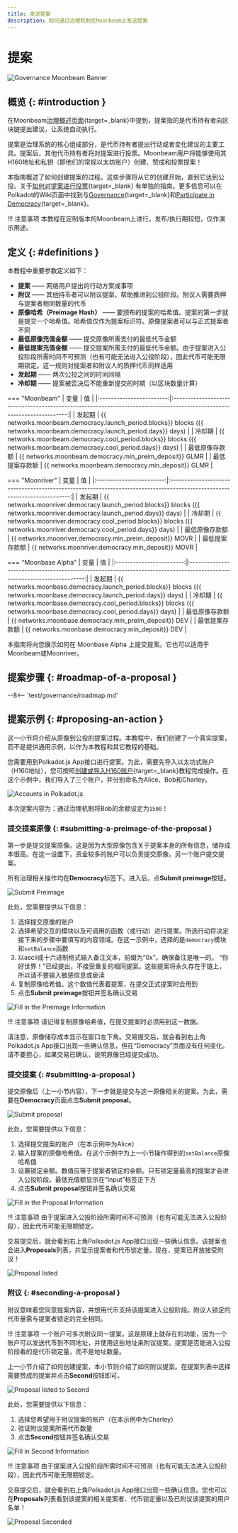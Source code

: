 ```yaml
---
title: 发送提案
description: 如何通过治理机制在Moonbeam上发送提案
---
```


# 提案

![Governance Moonbeam Banner](/images/tokens/governance/proposals/governance-proposal-banner.png)

## 概览 {: #introduction } 

在Moonbeam[治理概述页面](/learn/features/governance/#definitions){target=_blank}中提到，提案指的是代币持有者向区块链提出建议，让系统自动执行。

提案是治理系统的核心组成部分，是代币持有者提出行动或者变化建议的主要工具。提案后，其他代币持有者将对提案进行投票。Moonbeam用户将能够使用其H160地址和私钥（即他们的常规以太坊账户）创建、赞成和投票提案！

本指南概述了如何创建提案的过程。这些步骤将从它的创建开始，直到它达到公投。关于[如何对提案进行投票](/tokens/governance/voting/){target=_blank} 有单独的指南。更多信息可以在Polkadot的Wiki页面中找到与[Governance](https://wiki.polkadot.network/docs/learn-governance#council){target=_blank}和[Participate in Democracy](https://wiki.polkadot.network/docs/maintain-guides-democracy){target=_blank}。

!!! 注意事项
    本教程在定制版本的Moonbeam上进行，发布/执行期较短，仅作演示用途。

## 定义 {: #definitions } 

本教程中重要参数定义如下：

 - **提案** —— 网络用户提出的行动方案或事项
 - **附议** —— 其他持币者可以附议提案，帮助推进到公投阶段。附议人需要质押与提案者相同数量的代币
 - **原像哈希（Preimage Hash）** —— 要颁布的提案的哈希值。提案的第一步就是提交一个哈希值。哈希值仅作为提案标识符。原像提案者可以与正式提案者不同
 - **最低原像充值金额** —— 提交原像所需支付的最低代币金额
 - **最低提案充值金额** —— 提交提案所需支付的最低代币金额。由于提案进入公投阶段所需时间不可预测（也有可能无法进入公投阶段），因此代币可能无限期锁定。这一规则对提案者和附议人的质押代币同样适用
 - **发起期** —— 两次公投之间的时间间隔
 - **冷却期** —— 提案被否决后不能重新提交的时期（以区块数量计算）

=== "Moonbeam"
    |         变量         |                                                          值                                                          |
    |:------------------------:|:-----------------------------------------------------------------------------------------------------------------------:|
    |      发起期       | {{ networks.moonbeam.democracy.launch_period.blocks}} blocks ({{ networks.moonbeam.democracy.launch_period.days}} days) |
    |     冷却期      |   {{ networks.moonbeam.democracy.cool_period.blocks}} blocks ({{ networks.moonbeam.democracy.cool_period.days}} days)   |
    | 最低原像存款额 |                                 {{ networks.moonbeam.democracy.min_preim_deposit}} GLMR                                 |
    | 最低提案存款额 |                                    {{ networks.moonbeam.democracy.min_deposit}} GLMR                                    |

=== "Moonriver"
    |         变量         |                                                           值                                                           |
    |:------------------------:|:-------------------------------------------------------------------------------------------------------------------------:|
    |      发起期       | {{ networks.moonriver.democracy.launch_period.blocks}} blocks ({{ networks.moonriver.democracy.launch_period.days}} days) |
    |     冷却期      |   {{ networks.moonriver.democracy.cool_period.blocks}} blocks ({{ networks.moonriver.democracy.cool_period.days}} days)   |
    | 最低原像存款额 |                                 {{ networks.moonriver.democracy.min_preim_deposit}} MOVR                                  |
    | 最低提案存款额 |                                    {{ networks.moonriver.democracy.min_deposit}} MOVR                                     |

=== "Moonbase Alpha"
    |         变量         |                                                          值                                                          |
    |:------------------------:|:-----------------------------------------------------------------------------------------------------------------------:|
    |      发起期       | {{ networks.moonbase.democracy.launch_period.blocks}} blocks ({{ networks.moonbase.democracy.launch_period.days}} days) |
    |     冷却期      |   {{ networks.moonbase.democracy.cool_period.blocks}} blocks ({{ networks.moonbase.democracy.cool_period.days}} days)   |
    | 最低原像存款额 |                                 {{ networks.moonbase.democracy.min_preim_deposit}} DEV                                  |
    | 最低提案存款额 |                                    {{ networks.moonbase.democracy.min_deposit}} DEV                                     |

本指南将向您展示如何在 Moonbase Alpha 上提交提案。它也可以适用于Moonbeam或Moonriver。

## 提案步骤 {: #roadmap-of-a-proposal } 

--8<-- 'text/governance/roadmap.md'

## 提案示例 {: #proposing-an-action } 

这一小节将介绍从原像到公投的提案过程。本教程中，我们创建了一个真实提案，而不是提供通用示例，以作为本教程和其它教程的基础。

您需要用到Polkadot.js App接口进行提案。为此，需要先导入以太坊式账户（H160地址），您可按照[创建或导入H160账户](/integrations/wallets/polkadotjs/#creating-or-importing-an-h160-account){target=_blank}教程完成操作。在这个示例中，我们导入了三个账户，并分别命名为Alice、Bob和Charley。

![Accounts in Polkadot.js](/images/tokens/governance/proposals/proposals-1.png)

本次提案内容为：通过治理机制将Bob的余额设定为`1500`！

### 提交提案原像 {: #submitting-a-preimage-of-the-proposal } 

第一步是提交提案原像。这是因为大型原像包含关于提案本身的所有信息，储存成本很高。在这一设置下，资金较多的账户可以负责提交原像，另一个账户提交提案。

所有治理相关操作均在**Democracy**标签下。进入后，点**Submit preimage**按钮。

![Submit Preimage](/images/tokens/governance/proposals/proposals-2.png)

此处，您需要提供以下信息：

 1. 选择提交原像的账户
 2. 选择希望交互的模块以及可调用的函数（或行动）进行提案。所选行动将决定接下来的步骤中要填写的内容领域。在这一示例中，选择的是`democracy`模块和`setBalance`函数
 3. 以ascii或十六进制格式输入备注文本，前缀为“0x”。确保备注是唯一的。 “你好世界！”已经提出，不接受重复的相同提案。这些提案将永久存在于链上，所以请不要输入敏感信息或亵渎
 4. 复制原像哈希值。这个数值代表着提案，在提交正式提案时会用到
 5. 点击**Submit preimage**按钮并签名确认交易

![Fill in the Preimage Information](/images/tokens/governance/proposals/proposals-3.png)

!!! 注意事项
    请记得复制原像哈希值，在提交提案时必须用到这一数据。

请注意，原像储存成本显示在窗口左下角。交易提交后，就会看到右上角Polkadot.js App接口出现一些确认信息，但在“Democracy”页面没有任何变化。请不要担心，如果交易已确认，说明原像已经提交成功。

### 提交提案 {: #submitting-a-proposal } 

提交原像后（上一小节内容），下一步就是提交与这一原像相关的提案。为此，需要在**Democracy**页面点击**Submit proposal**。

![Submit proposal](/images/tokens/governance/proposals/proposals-4.png)

此处，您需要提供以下信息：

 1. 选择提交提案的账户（在本示例中为Alice）
 2. 输入提案的原像哈希值。在这个示例中为上一小节操作得到的`setBalance`原像哈希值
 3. 设置锁定金额。数值应等于提案者锁定的金额。只有锁定量最高的提案才会进入公投阶段。最低充值额显示在“Input”标签正下方
 4. 点击**Submit proposal**按钮并签名确认交易

![Fill in the Proposal Information](/images/tokens/governance/proposals/proposals-5.png)

!!! 注意事项
    由于提案进入公投阶段所需时间不可预测（也有可能无法进入公投阶段），因此代币可能无限期锁定。

交易提交后，就会看到右上角Polkadot.js App接口出现一些确认信息。该提案也会进入**Proposals**列表，并显示提案者和代币锁定量。现在，提案已开放接受附议！

![Proposal listed](/images/tokens/governance/proposals/proposals-6.png)

### 附议 {: #seconding-a-proposal }

附议意味着您同意提案内容，并想用代币支持该提案进入公投阶段。附议人锁定的代币量需与提案者锁定的完全相同。

!!! 注意事项
    一个账户可多次附议同一提案。这是原理上就存在的功能，因为一个账户可以发送代币到不同地址，并使用这些地址来附议提案。提案是否能进入公投阶段看的是代币锁定量，而不是地址数量。

上一小节介绍了如何创建提案，本小节则介绍了如何附议提案。在提案列表中选择需要赞成的提案并点击**Second**按钮即可。

![Proposal listed to Second](/images/tokens/governance/proposals/proposals-7.png)

此处，您需要提供以下信息：

 1. 选择您希望用于附议提案的账户（在本示例中为Charley）
 2. 验证附议提案所需代币数量
 3. 点击**Second**按钮并签名确认交易

![Fill in Second Information](/images/tokens/governance/proposals/proposals-8.png)

!!! 注意事项
    由于提案进入公投阶段所需时间不可预测（也有可能无法进入公投阶段），因此代币可能无限期锁定。

交易提交后，就会看到右上角Polkadot.js App接口出现一些确认信息。您也可以在**Proposals**列表看到该提案的相关提案者、代币锁定量以及已附议该提案的用户名单！

![Proposal Seconded](/images/tokens/governance/proposals/proposals-9.png)
